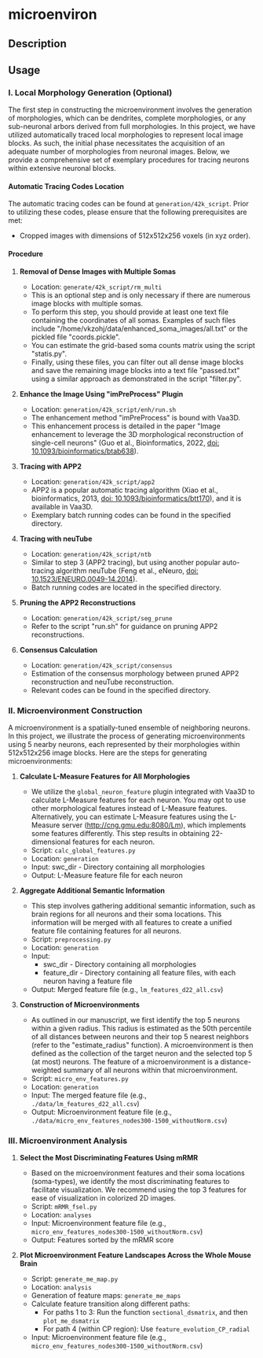 # microenviron
## Description
## Usage
### Ⅰ. Local Morphology Generation (Optional)
The first step in constructing the microenvironment involves the generation of morphologies, which can be dendrites, complete morphologies, or any sub-neuronal arbors derived from full morphologies. In this project, we have utilized automatically traced local morphologies to represent local image blocks. As such, the initial phase necessitates the acquisition of an adequate number of morphologies from neuronal images. Below, we provide a comprehensive set of exemplary procedures for tracing neurons within extensive neuronal blocks.
#### Automatic Tracing Codes Location
The automatic tracing codes can be found at `generation/42k_script`. Prior to utilizing these codes, please ensure that the following prerequisites are met:

- Cropped images with dimensions of 512x512x256 voxels (in xyz order).

#### Procedure
1. **Removal of Dense Images with Multiple Somas**
   
   - Location: `generate/42k_script/rm_multi`
   - This is an optional step and is only necessary if there are numerous image blocks with multiple somas.
   - To perform this step, you should provide at least one text file containing the coordinates of all somas. Examples of such files include "/home/vkzohj/data/enhanced_soma_images/all.txt" or the pickled file "coords.pickle".
   - You can estimate the grid-based soma counts matrix using the script "statis.py".
   - Finally, using these files, you can filter out all dense image blocks and save the remaining image blocks into a text file "passed.txt" using a similar approach as demonstrated in the script "filter.py".

2. **Enhance the Image Using "imPreProcess" Plugin**
   
   - Location: `generation/42k_script/enh/run.sh`
   - The enhancement method "imPreProcess" is bound with Vaa3D.
   - This enhancement process is detailed in the paper "Image enhancement to leverage the 3D morphological reconstruction of single-cell neurons" (Guo et al., Bioinformatics, 2022, [doi: 10.1093/bioinformatics/btab638](https://doi.org/10.1093/bioinformatics/btab638)).

3. **Tracing with APP2**
   
   - Location: `generation/42k_script/app2`
   - APP2 is a popular automatic tracing algorithm (Xiao et al., bioinformatics, 2013, [doi: 10.1093/bioinformatics/btt170](https://doi.org/10.1093/bioinformatics/btt170)), and it is available in Vaa3D.
   - Exemplary batch running codes can be found in the specified directory.

4. **Tracing with neuTube**
   
   - Location: `generation/42k_script/ntb`
   - Similar to step 3 (APP2 tracing), but using another popular auto-tracing algorithm neuTube (Feng et al., eNeuro, [doi: 10.1523/ENEURO.0049-14.2014](https://doi.org/10.1523/ENEURO.0049-14.2014)).
   - Batch running codes are located in the specified directory.

5. **Pruning the APP2 Reconstructions**
   
   - Location: `generation/42k_script/seg_prune`
   - Refer to the script "run.sh" for guidance on pruning APP2 reconstructions.

6. **Consensus Calculation**
   
   - Location: `generation/42k_script/consensus`
   - Estimation of the consensus morphology between pruned APP2 reconstruction and neuTube reconstruction.
   - Relevant codes can be found in the specified directory.

### Ⅱ. Microenvironment Construction
A microenvironment is a spatially-tuned ensemble of neighboring neurons. In this project, we illustrate the process of generating microenvironments using 5 nearby neurons, each represented by their morphologies within 512x512x256 image blocks. Here are the steps for generating microenvironments:

1. **Calculate L-Measure Features for All Morphologies**

   - We utilize the `global_neuron_feature` plugin integrated with Vaa3D to calculate L-Measure features for each neuron. You may opt to use other morphological features instead of L-Measure features. Alternatively, you can estimate L-Measure features using the L-Measure server (http://cng.gmu.edu:8080/Lm), which implements some features differently. This step results in obtaining 22-dimensional features for each neuron.
   - Script: `calc_global_features.py`
   - Location: `generation`
   - Input: swc_dir - Directory containing all morphologies
   - Output: L-Measure feature file for each neuron

2. **Aggregate Additional Semantic Information**

   - This step involves gathering additional semantic information, such as brain regions for all neurons and their soma locations. This information will be merged with all features to create a unified feature file containing features for all neurons.
   - Script: `preprocessing.py`
   - Location: `generation`
   - Input:
     - swc_dir - Directory containing all morphologies
     - feature_dir - Directory containing all feature files, with each neuron having a feature file
   - Output: Merged feature file (e.g., `lm_features_d22_all.csv`)

3. **Construction of Microenvironments**

   - As outlined in our manuscript, we first identify the top 5 neurons within a given radius. This radius is estimated as the 50th percentile of all distances between neurons and their top 5 nearest neighbors (refer to the "estimate_radius" function). A microenvironment is then defined as the collection of the target neuron and the selected top 5 (at most) neurons. The feature of a microenvironment is a distance-weighted summary of all neurons within that microenvironment.
   - Script: `micro_env_features.py`
   - Location: `generation`
   - Input: The merged feature file (e.g., `./data/lm_features_d22_all.csv`)
   - Output: Microenvironment feature file (e.g., `./data/micro_env_features_nodes300-1500_withoutNorm.csv`)

### Ⅲ. Microenvironment Analysis
1. **Select the Most Discriminating Features Using mRMR**

   - Based on the microenvironment features and their soma locations (soma-types), we identify the most discriminating features to facilitate visualization. We recommend using the top 3 features for ease of visualization in colorized 2D images.
   - Script: `mRMR_fsel.py`
   - Location: `analyses`
   - Input: Microenvironment feature file (e.g., `micro_env_features_nodes300-1500_withoutNorm.csv`)
   - Output: Features sorted by the mRMR score

2. **Plot Microenvironment Feature Landscapes Across the Whole Mouse Brain**

   - Script: `generate_me_map.py`
   - Location: `analysis`
   - Generation of feature maps: `generate_me_maps`
   - Calculate feature transition along different paths:
     - For paths 1 to 3: Run the function `sectional_dsmatrix`, and then `plot_me_dsmatrix`
     - For path 4 (within CP region): Use `feature_evolution_CP_radial`
   - Input: Microenvironment feature file (e.g., `micro_env_features_nodes300-1500_withoutNorm.csv`)